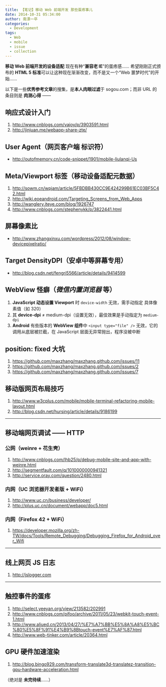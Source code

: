 ```yaml
---
title: 【笔记】移动 Web 前端开发 那些蛋疼事儿
date: 2014-10-31 05:34:00
author: 南漂一卒
categories:
  - Development
tags:
  - Web
  - mobile
  - issue
  - collection
---
```


**移动 Web 前端开发的设备适配** 现在有种“**兼容老 IE**”的蛋疼感…… 希望刚刚正式颁布的 **HTML 5 标准**可以让这种现在渐渐改变，而不是又一个“Web 噩梦时代”的开始……

以下是一些**优秀参考文章**的搜集，是**本人肉眼过滤**于 sogou.com；而非 URL 的条目则是 **肉测心得** ——

## 响应式设计入门

1.  http://www.cnblogs.com/vajoy/p/3903591.html
2.  http://jinjuan.me/webapp-share-zte/

## User Agent（网页客户端 标识符）

- http://outofmemory.cn/code-snippet/1901/mobile-liulanqi-Us

## Meta/Viewport 标签（移动设备适配元数据）

1.  http://sowm.cn/wpjam/article/5FBDBB430CC9E424299B61EC03BF5C42.html
2.  http://wiki.eoeandroid.com/Targeting_Screens_from_Web_Apps
3.  http://wanglery.iteye.com/blog/1926747
4.  http://www.cnblogs.com/stephenykk/p/3822441.html

## 屏幕像素比

- http://www.zhangxinxu.com/wordpress/2012/08/window-devicepixelratio/

## Target DensityDPI（安卓中等屏幕专用）

- http://blog.csdn.net/fengri5566/article/details/9414599

## WebView 怪癖（**_微信内置浏览器_** 等）

1.  **JavaScript 动态设置 Viewport** 时 `device-width` 无效，需手动指定 具体像素值（如 320）
2.  其 **device-dpi** ≠ medium-dpi（设置无效），最佳效果是手动指定为 `medium-dpi`
3.  **Android** 有些版本的 **WebView 组件**中 `<input type="file" />` 无效，它的调用从底层被拦截，在 JavaScript 层面无异常抛出，程序没被中断

## position: fixed 大坑

1.  https://github.com/maxzhang/maxzhang.github.com/issues/11
2.  https://github.com/maxzhang/maxzhang.github.com/issues/2
3.  https://github.com/maxzhang/maxzhang.github.com/issues/7

## 移动版网页布局技巧

1.  http://www.w3cplus.com/mobile/mobile-terminal-refactoring-mobile-layout.html
2.  http://blog.csdn.net/hursing/article/details/9186199

---

## 移动端网页调试 —— HTTP

### 公网（weinre + 花生壳）

1.  http://www.cnblogs.com/lhb25/p/debug-mobile-site-and-app-with-weinre.html
2.  http://segmentfault.com/q/1010000000941321
3.  http://service.oray.com/question/2480.html

### 内网（UC 浏览器开发者版 + WiFi）

1.  http://www.uc.cn/business/developer/
2.  http://plus.uc.cn/document/webapp/doc5.html

### 内网（Firefox 42 + WiFi）

1.  https://developer.mozilla.org/zh-TW/docs/Tools/Remote_Debugging/Debugging_Firefox_for_Android_over_Wifi

---

## 线上网页 JS 日志

1.  http://jslogger.com

---

## 触控事件的蛋疼

1.  http://select.yeeyan.org/view/213582/202991
2.  http://www.cnblogs.com/pifoo/archive/2011/05/23/webkit-touch-event-1.html
3.  http://www.aliued.cn/2013/04/27/%E7%A7%BB%E5%8A%A8%E5%BC%80%E5%8F%91%E4%B9%8Btouch-event%E7%AF%87.html
4.  http://www.web-tinker.com/article/20364.html

## GPU 硬件加速渲染

1.  http://blog.bingo929.com/transform-translate3d-translatez-transition-gpu-hardware-acceleration.html

（绝对是 **未完待续**……）
